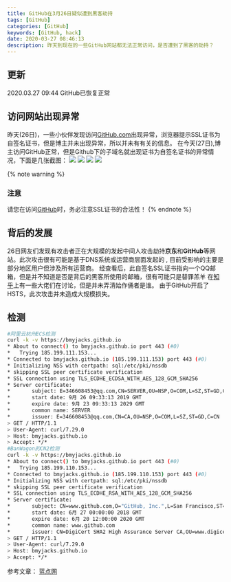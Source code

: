 ```yaml
---
title: GitHub在3月26日疑似遭到黑客劫持
tags: [GitHub]
categories: [GitHub]
keywords: [GitHub, hack]
date: 2020-03-27 08:46:13
description: 昨天到现在的一些GitHub网站都无法正常访问，是否遭到了黑客的劫持？
---
```

## 更新
2020.03.27 09:44 GitHub已恢复正常

## 访问网站出现异常
昨天(26日)，一些小伙伴发现访问[GitHub.com](https://github.com)出现异常，浏览器提示SSL证书为自签名证书，但是博主并未出现异常，所以并未有有关的信息。
在今天(27日),博主访问GitHub正常，但是Github下的子域名就出现证书为自签名证书的异常情况，下面是几张截图：
![](https://cdn.bmyjacks.io/img/20200327082152.png?x-oss-process=style/style)
![](https://cdn.bmyjacks.io/img/20200327082209.png?x-oss-process=style/style)
![](https://cdn.bmyjacks.io/img/20200327082320.png?x-oss-process=style/style)
![](https://cdn.bmyjacks.io/img/20200327082245.png?x-oss-process=style/style)

{% note warning %}
### 注意
请您在访问[GitHub](https://github.com)时，务必注意SSL证书的合法性！
{% endnote %}

## 背后的发展
26日网友们发现有攻击者正在大规模的发起中间人攻击劫持**京东**和**GitHub**等网站。此次攻击很有可能是基于DNS系统或运营商层面发起的 ,  目前受影响的主要是部分地区用户但涉及所有运营商。
经查看后，此自签名SSL证书指向一个QQ邮箱，但是并不知道是否是背后的黑客所使用的邮箱，很有可能只是替罪羔羊
在[知乎](https://www.zhihu.com/question/382718053)上有一些大佬们在讨论，但是并未弄清始作俑者是谁。
由于GitHub开启了HSTS，此次攻击并未造成大规模损失。

## 检测
```bash
#阿里云杭州ECS检测
curl -k -v https://bmyjacks.github.io
* About to connect() to bmyjacks.github.io port 443 (#0)
*   Trying 185.199.111.153...
* Connected to bmyjacks.github.io (185.199.111.153) port 443 (#0)
* Initializing NSS with certpath: sql:/etc/pki/nssdb
* skipping SSL peer certificate verification
* SSL connection using TLS_ECDHE_ECDSA_WITH_AES_128_GCM_SHA256
* Server certificate:
*       subject: E=346608453@qq.com,CN=SERVER,OU=NSP,O=COM,L=SZ,ST=GD,C=CN
*       start date: 9月 26 09:33:13 2019 GMT
*       expire date: 9月 23 09:33:13 2029 GMT
*       common name: SERVER
*       issuer: E=346608453@qq.com,CN=CA,OU=NSP,O=COM,L=SZ,ST=GD,C=CN
> GET / HTTP/1.1
> User-Agent: curl/7.29.0
> Host: bmyjacks.github.io
> Accept: */*
#BanWagon的CN2检测
curl -k -v https://bmyjacks.github.io
* About to connect() to bmyjacks.github.io port 443 (#0)
*   Trying 185.199.110.153...
* Connected to bmyjacks.github.io (185.199.110.153) port 443 (#0)
* Initializing NSS with certpath: sql:/etc/pki/nssdb
* skipping SSL peer certificate verification
* SSL connection using TLS_ECDHE_RSA_WITH_AES_128_GCM_SHA256
* Server certificate:
*       subject: CN=www.github.com,O="GitHub, Inc.",L=San Francisco,ST=California,C=US
*       start date: 6月 27 00:00:00 2018 GMT
*       expire date: 6月 20 12:00:00 2020 GMT
*       common name: www.github.com
*       issuer: CN=DigiCert SHA2 High Assurance Server CA,OU=www.digicert.com,O=DigiCert Inc,C=US
> GET / HTTP/1.1
> User-Agent: curl/7.29.0
> Host: bmyjacks.github.io
> Accept: */*
```






参考文章：
[蓝点网](https://www.landiannews.com/archives/71707.html)
